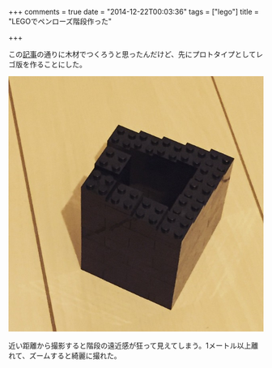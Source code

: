 +++
comments = true
date = "2014-12-22T00:03:36"
tags = ["lego"]
title = "LEGOでペンローズ階段作った"

+++

この[記事](http://www.instructables.com/id/Impossible-Staircase/?lang=ja)の通りに木材でつくろうと思ったんだけど、先にプロトタイプとしてレゴ版を作ることにした。

<!--more-->

![](/images/post/penrose-stairs.jpg)

近い距離から撮影すると階段の遠近感が狂って見えてしまう。1メートル以上離れて、ズームすると綺麗に撮れた。

